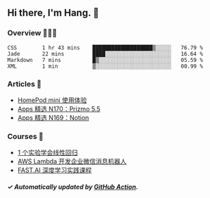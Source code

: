 ## Hi there, I'm Hang. 👋

### Overview 👨🏻‍💻

<!--START_SECTION:waka-->
```text
CSS        1 hr 43 mins    ███████████████████▒░░░░░   76.79 % 
Jade       22 mins         ████░░░░░░░░░░░░░░░░░░░░░   16.64 % 
Markdown   7 mins          █▒░░░░░░░░░░░░░░░░░░░░░░░   05.59 % 
XML        1 min           ▒░░░░░░░░░░░░░░░░░░░░░░░░   00.99 % 
```
<!--END_SECTION:waka-->

### Articles 📝

<!-- BLOG:START -->
- [HomePod mini 使用体验](https://huhuhang.com/post/apps/homepod-mini-comments?from=github)
- [Apps 精选 N170：Prizmo 5.5](https://huhuhang.com/post/product-hunt/product-hunt-n170?from=github)
- [Apps 精选 N169：Notion](https://huhuhang.com/post/product-hunt/product-hunt-n169?from=github)<!-- BLOG:END -->

### Courses 🔗

<!-- SYL:START -->
- [1 个实验学会线性回归](https://lanqiao.cn/courses/4855)
- [AWS Lambda 开发企业微信消息机器人](https://lanqiao.cn/courses/2868)
- [FAST.AI 深度学习实践课程](https://lanqiao.cn/courses/1445)
<!-- SYL:END -->

##### ✓ Automatically updated by [GitHub Action](https://github.com/huhuhang/huhuhang/actions).
